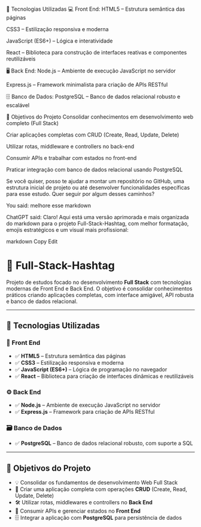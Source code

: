 🧠 Tecnologias Utilizadas
💻 Front End:
HTML5 – Estrutura semântica das páginas

CSS3 – Estilização responsiva e moderna

JavaScript (ES6+) – Lógica e interatividade

React – Biblioteca para construção de interfaces reativas e componentes reutilizáveis

🖥️ Back End:
Node.js – Ambiente de execução JavaScript no servidor

Express.js – Framework minimalista para criação de APIs RESTful

🗄️ Banco de Dados:
PostgreSQL – Banco de dados relacional robusto e escalável

📌 Objetivos do Projeto
Consolidar conhecimentos em desenvolvimento web completo (Full Stack)

Criar aplicações completas com CRUD (Create, Read, Update, Delete)

Utilizar rotas, middleware e controllers no back-end

Consumir APIs e trabalhar com estados no front-end

Praticar integração com banco de dados relacional usando PostgreSQL

Se você quiser, posso te ajudar a montar um repositório no GitHub, uma estrutura inicial de projeto ou até desenvolver funcionalidades específicas para esse estudo. Quer seguir por algum desses caminhos?







You said:
melhore esse markdown


ChatGPT said:
Claro! Aqui está uma versão aprimorada e mais organizada do markdown para o projeto Full-Stack-Hashtag, com melhor formatação, emojis estratégicos e um visual mais profissional:

markdown
Copy
Edit
# 🚀 Full-Stack-Hashtag

Projeto de estudos focado no desenvolvimento **Full Stack** com tecnologias modernas de Front End e Back End. O objetivo é consolidar conhecimentos práticos criando aplicações completas, com interface amigável, API robusta e banco de dados relacional.

---

## 🧰 Tecnologias Utilizadas

### 🎨 Front End
- ✅ **HTML5** – Estrutura semântica das páginas
- ✅ **CSS3** – Estilização responsiva e moderna
- ✅ **JavaScript (ES6+)** – Lógica de programação no navegador
- ✅ **React** – Biblioteca para criação de interfaces dinâmicas e reutilizáveis

### ⚙️ Back End
- ✅ **Node.js** – Ambiente de execução JavaScript no servidor
- ✅ **Express.js** – Framework para criação de APIs RESTful

### 🗃️ Banco de Dados
- ✅ **PostgreSQL** – Banco de dados relacional robusto, com suporte a SQL

---

## 🎯 Objetivos do Projeto

- 💡 Consolidar os fundamentos de desenvolvimento Web Full Stack
- 🔄 Criar uma aplicação completa com operações **CRUD** (Create, Read, Update, Delete)
- 🛠️ Utilizar rotas, middlewares e controllers no **Back End**
- 📡 Consumir APIs e gerenciar estados no **Front End**
- 🗄️ Integrar a aplicação com **PostgreSQL** para persistência de dados
